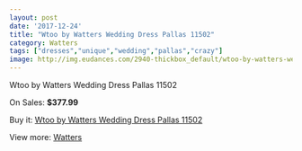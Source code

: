```yaml
---
layout: post
date: '2017-12-24'
title: "Wtoo by Watters Wedding Dress Pallas 11502"
category: Watters
tags: ["dresses","unique","wedding","pallas","crazy"]
image: http://img.eudances.com/2940-thickbox_default/wtoo-by-watters-wedding-dress-pallas-11502.jpg
---
```

Wtoo by Watters Wedding Dress Pallas 11502

On Sales: **$377.99**
<a href="https://www.eudances.com/en/watters/1022-wtoo-by-watters-wedding-dress-pallas-11502.html"><amp-img layout="responsive" width="600" height="600" src="//img.eudances.com/2940-thickbox_default/wtoo-by-watters-wedding-dress-pallas-11502.jpg" alt="Wtoo by Watters Wedding Dress Pallas 11502 0" /></a>
<a href="https://www.eudances.com/en/watters/1022-wtoo-by-watters-wedding-dress-pallas-11502.html"><amp-img layout="responsive" width="600" height="600" src="//img.eudances.com/2941-thickbox_default/wtoo-by-watters-wedding-dress-pallas-11502.jpg" alt="Wtoo by Watters Wedding Dress Pallas 11502 1" /></a>

Buy it: [Wtoo by Watters Wedding Dress Pallas 11502](https://www.eudances.com/en/watters/1022-wtoo-by-watters-wedding-dress-pallas-11502.html "Wtoo by Watters Wedding Dress Pallas 11502")

View more: [Watters](https://www.eudances.com/en/12-watters "Watters")
